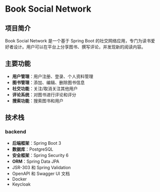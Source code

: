 # Book Social Network

## 项目简介

Book Social Network 是一个基于 Spring Boot 的社交网络应用，专门为读书爱好者设计。用户可以在平台上分享图书、撰写评论，并发现新的阅读内容。

## 主要功能

- **用户管理**：用户注册、登录、个人资料管理
- **图书管理**：添加、编辑、删除图书信息
- **社交功能**：关注/取消关注其他用户
- **评论系统**：对图书进行评论和评分
- **搜索功能**：搜索图书和用户

## 技术栈
### backend
- **后端框架**：Spring Boot 3
- **数据库**：PostgreSQL
- **安全框架**：Spring Security 6
- **ORM**：Spring Data JPA
- JSR-303 和 Spring Validation
- OpenAPI 和 Swagger UI 文档
- Docker
- Keycloak
